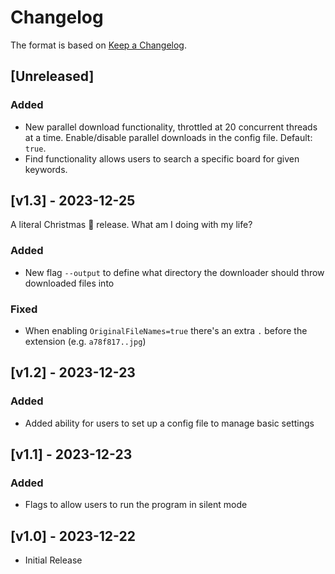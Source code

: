 # Changelog

The format is based on [Keep a Changelog](https://keepachangelog.com/en/1.1.0/).

## [Unreleased]

### Added

- New parallel download functionality, throttled at 20 concurrent threads at a time. Enable/disable parallel downloads in the config file. Default: `true`.
- Find functionality allows users to search a specific board for given keywords.

## [v1.3] - 2023-12-25

A literal Christmas 🎄 release. What am I doing with my life?

### Added

- New flag `--output` to define what directory the downloader should throw downloaded files into

### Fixed

- When enabling `OriginalFileNames=true` there's an extra `.` before the extension (e.g. `a78f817..jpg`)

## [v1.2] - 2023-12-23

### Added

- Added ability for users to set up a config file to manage basic settings

## [v1.1] - 2023-12-23

### Added

- Flags to allow users to run the program in silent mode

## [v1.0] - 2023-12-22

- Initial Release